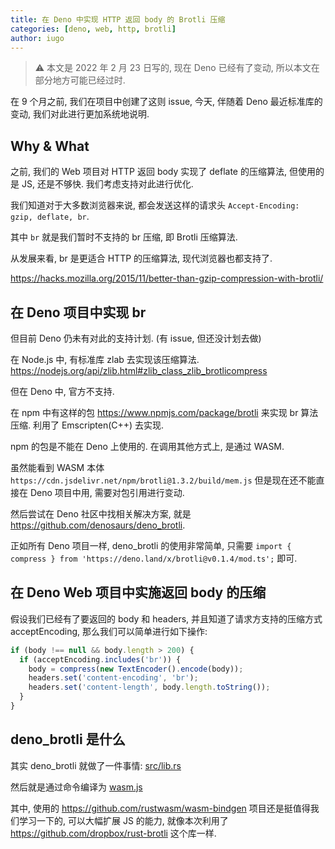 ```yaml
---
title: 在 Deno 中实现 HTTP 返回 body 的 Brotli 压缩
categories: [deno, web, http, brotli]
author: iugo
---
```


> :warning: 本文是 2022 年 2 月 23 日写的, 现在 Deno 已经有了变动,
> 所以本文在部分地方可能已经过时.

在 9 个月之前, 我们在项目中创建了这则 issue, 今天, 伴随着 Deno 最近标准库的变动,
我们对此进行更加系统地说明.

Why & What
-------------------

之前, 我们的 Web 项目对 HTTP 返回 body 实现了 deflate 的压缩算法, 但使用的是 JS,
还是不够快. 我们考虑支持对此进行优化.

我们知道对于大多数浏览器来说, 都会发送这样的请求头 `Accept-Encoding: gzip, deflate, br`.

其中 `br` 就是我们暂时不支持的 br 压缩, 即 Brotli 压缩算法.

从发展来看, br 是更适合 HTTP 的压缩算法, 现代浏览器也都支持了.

<https://hacks.mozilla.org/2015/11/better-than-gzip-compression-with-brotli/>

在 Deno 项目中实现 br
----------------------------

但目前 Deno 仍未有对此的支持计划. (有 issue, 但还没计划去做)

在 Node.js 中, 有标准库 zlab 去实现该压缩算法.
<https://nodejs.org/api/zlib.html#zlib_class_zlib_brotlicompress>

但在 Deno 中, 官方不支持.

在 npm 中有这样的包 <https://www.npmjs.com/package/brotli> 来实现 br 算法压缩.
利用了 Emscripten(C++) 去实现.

npm 的包是不能在 Deno 上使用的. 在调用其他方式上, 是通过 WASM.

虽然能看到 WASM 本体 `https://cdn.jsdelivr.net/npm/brotli@1.3.2/build/mem.js`
但是现在还不能直接在 Deno 项目中用, 需要对包引用进行变动.

然后尝试在 Deno 社区中找相关解决方案, 就是 <https://github.com/denosaurs/deno_brotli>.

正如所有 Deno 项目一样, deno_brotli 的使用非常简单,
只需要 `import { compress } from 'https://deno.land/x/brotli@v0.1.4/mod.ts';` 即可.

在 Deno Web 项目中实施返回 body 的压缩
------------------------------------------------

假设我们已经有了要返回的 body 和 headers, 并且知道了请求方支持的压缩方式 acceptEncoding,
那么我们可以简单进行如下操作:

```typescript
if (body !== null && body.length > 200) {
  if (acceptEncoding.includes('br')) {
    body = compress(new TextEncoder().encode(body));
    headers.set('content-encoding', 'br');
    headers.set('content-length', body.length.toString());
  }
}
```

deno_brotli 是什么
---------------------------

其实 deno_brotli 就做了一件事情: [src/lib.rs](https://github.com/denosaurs/deno_brotli/blob/master/src/lib.rs)

然后就是通过命令编译为 [wasm.js](https://github.com/denosaurs/deno_brotli/blob/master/wasm.js)

其中, 使用的 <https://github.com/rustwasm/wasm-bindgen> 项目还是挺值得我们学习一下的, 可以大幅扩展 JS 的能力,
就像本次利用了 <https://github.com/dropbox/rust-brotli> 这个库一样.
